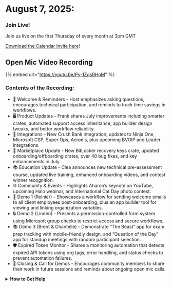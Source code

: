# August 7, 2025:

### **Join Live!**

Join us live on the first Thursday of every month at 3pm GMT

&#x20;[Download the Calendar Invite here](https://go.rew.st/open-mic?hs_preview=BFeQDWBI-187816500244)!

## Open Mic Video Recording

{% embed url="https://youtu.be/Py-1ZqsRHpM" %}

### Contents of the Recording:

* 🎤 Welcome & Reminders - Host emphasizes asking questions, encourages technical participation, and reminds to track time savings in workflows.
* 🖥️ Product Updates - Frank shares July improvements including smarter crates, automated support access inheritance, app builder design tweaks, and better workflow reliability.
* 🔗 Integrations - New Crush Bank integration, updates to Ninja One, Microsoft CSP, Super Ops, Acronis, plus upcoming BVOIP and Leader integrations.
* 🛒 Marketplace Update - New BitLocker recovery keys crate, updated onboarding/offboarding crates, over 40 bug fixes, and key enhancements in July.
* 📚 Education Update - Clea announces new technical pre-assessment course, updated live training, enhanced onboarding videos, and contest winner recognition.
* 🌐 Community & Events - Highlights Aharon’s keynote on YouTube, upcoming Halo webinar, and International Cat Day photo contest.
* 📧 Demo 1 (Reinier) - Showcases a workflow for sending welcome emails to all client employees post-onboarding, plus an app builder tool for viewing and linking organization variables.
* 🔒 Demo 2 (Linden) - Presents a permission-controlled form system using Microsoft group checks to restrict access and secure workflows.
* 📚 Demo 3 (Brent & Chantelle) - Demonstrate “The Beast” app for exam prep tracking with mobile-friendly design, and “Question of the Day” app for standup meetings with random participant selection.
* 🛡️ Expired Token Monitor - Shares a monitoring automation that detects expired API tokens using org tags, error handling, and status checks to prevent automation failures.
* 📅 Closing & Call for Demos - Encourages community members to share their work in future sessions and reminds about ongoing open mic calls.

<details>

<summary><strong>How to Get Help</strong></summary>

* 💬 Chat (Discord): [https://discord.gg/rewst​​ ](https://discord.gg/rewst%E2%80%8B%E2%80%8B)
  * Private #\{{ msp \}} channel
  * \#the-kewp
* 🎫 Submit Tickets to: the\_roc@rewst.io
* 📝 Feature Request + Integration Requests: [https://rewst.canny.io/](https://rewst.canny.io/)

**CLUCK UNIVERSITY – REWST TRAINING:**&#x20;

* 👨‍🏫 Live Instructor-Led Training: [https://calendly.com/cluck-u/](https://calendly.com/cluck-u/)
* 🏁 Rewst Foundations Training: [https://docs.rewst.help/cluck-university/rewst-foundations-10x](https://docs.rewst.help/cluck-university/rewst-foundations-10x)
* ▶️ On-demand Videos: [https://docs.rewst.help/cluck-university/rewst-foundations-10x](https://docs.rewst.help/cluck-university/rewst-foundations-10x)

**DOCS:**&#x20;

* 🥚 Rewst Docs: [https://docs.rewst.help ](https://docs.rewst.help)
* ⛩️ Jinja Docs: [https://jinja.palletsprojects.com/](https://jinja.palletsprojects.com/)

**KEY LINKS:**&#x20;

* 📝 Feature Request + Integration Requests: [https://rewst.canny.io/](https://rewst.canny.io/)

</details>
